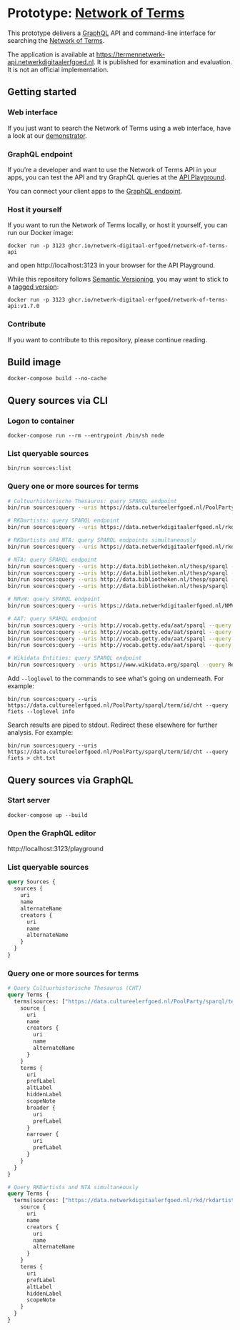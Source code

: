 Prototype: [Network of Terms](https://www.netwerkdigitaalerfgoed.nl/en/knowledge-services/usable-digital-heritage/network-of-terms/)
==============================

This prototype delivers a [GraphQL](https://graphql.org) API and command-line interface
for searching the [Network of Terms](https://www.netwerkdigitaalerfgoed.nl/en/knowledge-services/usable-digital-heritage/network-of-terms/).

The application is available at https://termennetwerk-api.netwerkdigitaalerfgoed.nl.
It is published for examination and evaluation. It is not an official implementation.

## Getting started

### Web interface

If you just want to search the Network of Terms using a web interface, have a look at our
[demonstrator](https://termennetwerk.netwerkdigitaalerfgoed.nl).

### GraphQL endpoint

If you’re a developer and want to use the Network of Terms API in your apps,
you can test the API and try GraphQL queries at the [API Playground](https://termennetwerk-api.netwerkdigitaalerfgoed.nl).

You can connect your client apps to the [GraphQL endpoint](https://termennetwerk-api.netwerkdigitaalerfgoed.nl/graphql).  

### Host it yourself

If you want to run the Network of Terms locally, or host it yourself, you can run our Docker image:

    docker run -p 3123 ghcr.io/netwerk-digitaal-erfgoed/network-of-terms-api
    
and open http://localhost:3123 in your browser for the API Playground.
    
While this repository follows [Semantic Versioning](https://semver.org), you may want to stick to a
[tagged version](https://github.com/netwerk-digitaal-erfgoed/network-of-terms-api/releases):

    docker run -p 3123 ghcr.io/netwerk-digitaal-erfgoed/network-of-terms-api:v1.7.0
    
### Contribute

If you want to contribute to this repository, please continue reading.

## Build image

    docker-compose build --no-cache

## Query sources via CLI

### Logon to container

    docker-compose run --rm --entrypoint /bin/sh node

### List queryable sources

    bin/run sources:list

### Query one or more sources for terms

```bash
# Cultuurhistorische Thesaurus: query SPARQL endpoint
bin/run sources:query --uris https://data.cultureelerfgoed.nl/PoolParty/sparql/term/id/cht --query fiets

# RKDartists: query SPARQL endpoint
bin/run sources:query --uris https://data.netwerkdigitaalerfgoed.nl/rkd/rkdartists/sparql --query Gogh

# RKDartists and NTA: query SPARQL endpoints simultaneously
bin/run sources:query --uris https://data.netwerkdigitaalerfgoed.nl/rkd/rkdartists/sparql,http://data.bibliotheken.nl/thesp/sparql --query Gogh

# NTA: query SPARQL endpoint
bin/run sources:query --uris http://data.bibliotheken.nl/thesp/sparql --query Wieringa
bin/run sources:query --uris http://data.bibliotheken.nl/thesp/sparql --query "'Wier*'"
bin/run sources:query --uris http://data.bibliotheken.nl/thesp/sparql --query "Wieringa OR Mulisch"
bin/run sources:query --uris http://data.bibliotheken.nl/thesp/sparql --query "Jan AND Vries"

# NMvW: query SPARQL endpoint
bin/run sources:query --uris https://data.netwerkdigitaalerfgoed.nl/NMVW/thesaurus/sparql --query eiland

# AAT: query SPARQL endpoint
bin/run sources:query --uris http://vocab.getty.edu/aat/sparql --query schilderij
bin/run sources:query --uris http://vocab.getty.edu/aat/sparql --query "schil*"
bin/run sources:query --uris http://vocab.getty.edu/aat/sparql --query "schilderij OR tekening"
bin/run sources:query --uris http://vocab.getty.edu/aat/sparql --query "cartoon* OR prent*"

# Wikidata Entities: query SPARQL endpoint
bin/run sources:query --uris https://www.wikidata.org/sparql --query Rembrandt
```

Add `--loglevel` to the commands to see what's going on underneath. For example:

    bin/run sources:query --uris https://data.cultureelerfgoed.nl/PoolParty/sparql/term/id/cht --query fiets --loglevel info

Search results are piped to stdout. Redirect these elsewhere for further analysis. For example:

    bin/run sources:query --uris https://data.cultureelerfgoed.nl/PoolParty/sparql/term/id/cht --query fiets > cht.txt

## Query sources via GraphQL

### Start server

    docker-compose up --build

### Open the GraphQL editor

http://localhost:3123/playground

### List queryable sources

```graphql
query Sources {
  sources {
    uri
    name
    alternateName
    creators {
      uri
      name
      alternateName
    }
  }
}
```

### Query one or more sources for terms

```graphql
# Query Cultuurhistorische Thesaurus (CHT)
query Terms {
  terms(sources: ["https://data.cultureelerfgoed.nl/PoolParty/sparql/term/id/cht"], query: "fiets") {
    source {
      uri
      name
      creators {
        uri
        name
        alternateName
      }
    }
    terms {
      uri
      prefLabel
      altLabel
      hiddenLabel
      scopeNote
      broader {
        uri
        prefLabel
      }
      narrower {
        uri
        prefLabel
      }
    }
  }
}
```

```graphql
# Query RKDartists and NTA simultaneously
query Terms {
  terms(sources: ["https://data.netwerkdigitaalerfgoed.nl/rkd/rkdartists/sparql", "http://data.bibliotheken.nl/thesp/sparql"], query: "Gogh") {
    source {
      uri
      name
      creators {
        uri
        name
        alternateName
      }
    }
    terms {
      uri
      prefLabel
      altLabel
      hiddenLabel
      scopeNote
    }
  }
}
```
